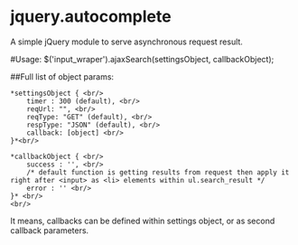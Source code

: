 # jquery.autocomplete

A simple jQuery module to serve asynchronous request result.

#Usage:
$('input_wraper').ajaxSearch(settingsObject, callbackObject);

##Full list of object params:
```
*settingsObject { <br/>
	timer : 300 (default), <br/> 
	reqUrl: "", <br/>
	reqType: "GET" (default), <br/>
	respType: "JSON" (default), <br/>
	callback: [object] <br/>
}*<br/>

*callbackObject { <br/>
	success : '', <br/> 
	/* default function is getting results from request then apply it right after <input> as <li> elements within ul.search_result */
	error : '' <br/>
}* <br/>
<br/>
```
It means, callbacks can be defined within settings object, or as second callback parameters.

##